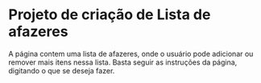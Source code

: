 # Projeto de criação de Lista de afazeres

A página contem uma lista de afazeres, onde o usuário pode adicionar ou remover mais itens nessa lista.
Basta seguir as instruções da página, digitando o que se deseja fazer.